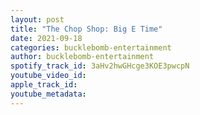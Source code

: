 ```yaml
---
layout: post
title: "The Chop Shop: Big E Time"
date: 2021-09-18
categories: bucklebomb-entertainment
author: bucklebomb-entertainment
spotify_track_id: 3aHv2hwGHcge3KOE3pwcpN
youtube_video_id: 
apple_track_id: 
youtube_metadata: 
---
```


